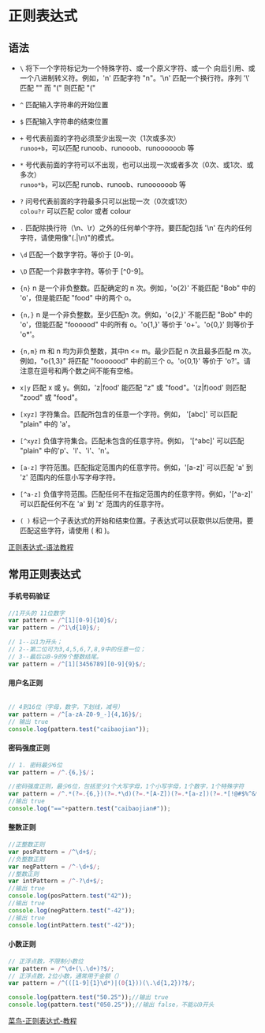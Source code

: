 # 正则表达式

## 语法
- `\` 将下一个字符标记为一个特殊字符、或一个原义字符、或一个 向后引用、或一个八进制转义符。例如，'n' 匹配字符 "n"。'\n' 匹配一个换行符。序列 '\\' 匹配 "\" 而 "\(" 则匹配 "(" 
- `^` 匹配输入字符串的开始位置  
- `$` 匹配输入字符串的结束位置 
- `+` 号代表前面的字符必须至少出现一次（1次或多次）  
`runoo+b`，可以匹配 runoob、runooob、runoooooob 等

- `*` 号代表前面的字符可以不出现，也可以出现一次或者多次（0次、或1次、或多次）  
`runoo*b`，可以匹配 runob、runoob、runoooooob 等
- `?` 问号代表前面的字符最多只可以出现一次（0次或1次）  
`colou?r` 可以匹配 color 或者 colour

- `.` 匹配除换行符（\n、\r）之外的任何单个字符。要匹配包括 '\n' 在内的任何字符，请使用像"(.|\n)"的模式。
- `\d` 匹配一个数字字符。等价于 [0-9]。
- `\D` 匹配一个非数字字符。等价于 [^0-9]。
- `{n}` n 是一个非负整数。匹配确定的 n 次。例如，'o{2}' 不能匹配 "Bob" 中的 'o'，但是能匹配 "food" 中的两个 o。
- `{n,}` n 是一个非负整数。至少匹配n 次。例如，'o{2,}' 不能匹配 "Bob" 中的 'o'，但能匹配 "foooood" 中的所有 o。'o{1,}' 等价于 'o+'。'o{0,}' 则等价于 'o*'。
- `{n,m}` m 和 n 均为非负整数，其中n <= m。最少匹配 n 次且最多匹配 m 次。例如，"o{1,3}" 将匹配 "fooooood" 中的前三个 o。'o{0,1}' 等价于 'o?'。请注意在逗号和两个数之间不能有空格。
- `x|y` 匹配 x 或 y。例如，'z|food' 能匹配 "z" 或 "food"。'(z|f)ood' 则匹配 "zood" 或 "food"。
- `[xyz]` 字符集合。匹配所包含的任意一个字符。例如， '[abc]' 可以匹配 "plain" 中的 'a'。
- `[^xyz]` 负值字符集合。匹配未包含的任意字符。例如， '[^abc]' 可以匹配 "plain" 中的'p'、'l'、'i'、'n'。
- `[a-z]` 字符范围。匹配指定范围内的任意字符。例如，'[a-z]' 可以匹配 'a' 到 'z' 范围内的任意小写字母字符。
- `[^a-z]` 负值字符范围。匹配任何不在指定范围内的任意字符。例如，'[^a-z]' 可以匹配任何不在 'a' 到 'z' 范围内的任意字符。
- `( )` 标记一个子表达式的开始和结束位置。子表达式可以获取供以后使用。要匹配这些字符，请使用 \( 和 \)。



[正则表达式-语法教程](https://www.runoob.com/regexp/regexp-syntax.html)

## 常用正则表达式

#### 手机号码验证
```js
//1开头的 11位数字 
var pattern = /^[1][0-9]{10}$/;
var pattern = /^1\d{10}$/;

// 1--以1为开头；
// 2--第二位可为3,4,5,6,7,8,9中的任意一位；
// 3--最后以0-9的9个整数结尾。
var pattern = /^[1][3456789][0-9]{9}$/;
```

####  用户名正则
```js

// 4到16位（字母，数字，下划线，减号）
var pattern = /^[a-zA-Z0-9_-]{4,16}$/;
// 输出 true
console.log(pattern.test("caibaojian"));
```

####  密码强度正则
```js
// 1. 密码最少6位
var pattern = /^.{6,}$/；

//密码强度正则，最少6位，包括至少1个大写字母，1个小写字母，1个数字，1个特殊字符
var pattern = /^.*(?=.{6,})(?=.*\d)(?=.*[A-Z])(?=.*[a-z])(?=.*[!@#$%^&*? ]).*$/;
//输出 true
console.log("=="+pattern.test("caibaojian#"));
```


####  整数正则
```js
//正整数正则
var posPattern = /^\d+$/;
//负整数正则
var negPattern = /^-\d+$/;
//整数正则
var intPattern = /^-?\d+$/;
//输出 true
console.log(posPattern.test("42"));
//输出 true
console.log(negPattern.test("-42"));
//输出 true
console.log(intPattern.test("-42"));
```

####  小数正则
```js
// 正浮点数，不限制小数位
var pattern = /^\d+(\.\d+)?$/;
// 正浮点数，2位小数，通常用于金额（）
var pattern = /^(([1-9]{1}\d*)|(0{1}))(\.\d{1,2})?$/;

console.log(pattern.test("50.25"));//输出 true
console.log(pattern.test("050.25"));//输出 false，不能以0开头
```









[菜鸟-正则表达式-教程](https://www.runoob.com/regexp/regexp-intro.html) 
